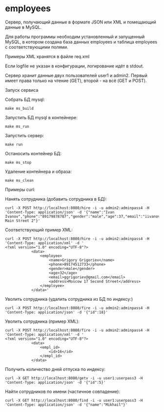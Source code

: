 # employees

Сервер, получающий данные в формате JSON или XML и помещающий
данные в MySQL.

Для работы программы необходим установленный и запущенный MySQL,
в котором создана база данных employees и таблица employees
с соответствующими полями.

Примеры XML хранятся в файле req.xml

Если logfile не указан в конфигурации, логирование идёт в stdout.

Сервер хранит данные двух пользователей user1 и admin2. Первый
имеет права только на чтение (GET), второй - на всё (GET и POST).

Запуск сервиса

Собрать БД mysql:

```
make ms_build
```

Запустить БД mysql в контейнере:

```
make ms_run
```

Запустить сервер:

```
make run
```

Останосить контейнер БД:

```
make ms_stop
```

Удаление контейнера и образа:

```
make ms_clean
```

Примеры curl:

Нанять сотрудника (добавить сотрудника в БД):

```
curl -X POST http://localhost:8080/hire -i -u admin2:adminpass4 -H 'Content-Type: application/json' -d '{"name":"Ivan Ivanov","phone":"89179878787","gender":"male","age":37,"email":"iivanov@gmail.com","address":"Moscow Main Street 2"}'
```

Соответствующий пример XML:

```
curl -X POST http://localhost:8080/hire -i -u admin2:adminpass4 -H 'Content-Type: application/xml' -d '
<?xml version="1.0" encoding="UTF-8"?>
            <data>
                <employee>
                    <name>Grigory Grigoriev</name>
                    <phone>89174512733</phone>
                    <gender>male</gender>
                    <age>32</age>
                    <email>ggrigoriev@gmail.com</email>
                    <address>Moscow 17 Second Street</address>
                </employee>
            </data>'
```

Уволить сотрудника (удалить сотрудника из БД по индексу:)

```
curl -X POST http://localhost:8080/fire -i -u admin2:adminpass4 -H 'Content-Type: application/json' -d '{"id":18}'
```

Уволить сотрудника (пример XML):

```
curl -X POST http://localhost:8080/fire -i -u admin2:adminpass4 -H 'Content-Type: application/xml' -d '
<?xml version="1.0" encoding="UTF-8"?>
            <data>
                <empl_id>
                    <id>16</id>
                </empl_id>
            </data>
```

Получить количество дней отпуска по индексу:

```
curl -X GET http://localhost:8080/getv -i -u user1:userpass3 -H 'Content-Type: application/json' -d '{"id":5}'
```

Найти сотрудников по имени (частичное совпадение):

```
curl -X GET http://localhost:8080/find -i -u user1:userpass3 -H 'Content-Type: application/json' -d '{"name":"Mikhail"}'
```